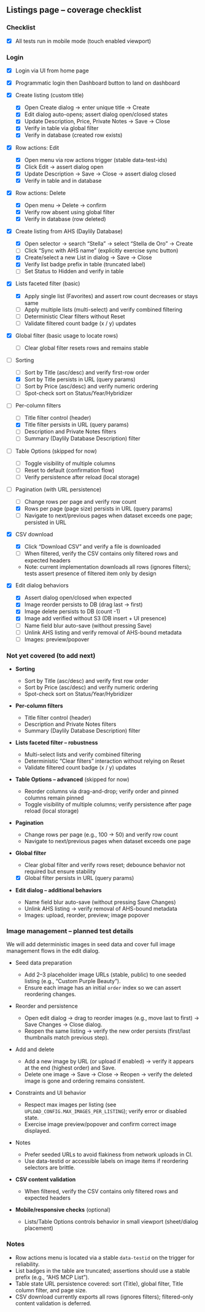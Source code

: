 ## Listings page – coverage checklist

### Checklist

- [x] All tests run in mobile mode (touch enabled viewport)

### Login

- [x] Login via UI from home page
- [x] Programmatic login then Dashboard button to land on dashboard

- [x] Create listing (custom title)

  - [x] Open Create dialog → enter unique title → Create
  - [x] Edit dialog auto-opens; assert dialog open/closed states
  - [x] Update Description, Price, Private Notes → Save → Close
  - [x] Verify in table via global filter
  - [x] Verify in database (created row exists)

- [x] Row actions: Edit

  - [x] Open menu via row actions trigger (stable data-test-ids)
  - [x] Click Edit → assert dialog open
  - [x] Update Description → Save → Close → assert dialog closed
  - [x] Verify in table and in database

- [x] Row actions: Delete

  - [x] Open menu → Delete → confirm
  - [x] Verify row absent using global filter
  - [x] Verify in database (row deleted)

- [x] Create listing from AHS (Daylily Database)

  - [x] Open selector → search “Stella” → select “Stella de Oro” → Create
  - [ ] Click “Sync with AHS name” (explicitly exercise sync button)
  - [x] Create/select a new List in dialog → Save → Close
  - [x] Verify list badge prefix in table (truncated label)
  - [ ] Set Status to Hidden and verify in table

- [x] Lists faceted filter (basic)

  - [x] Apply single list (Favorites) and assert row count decreases or stays same
  - [ ] Apply multiple lists (multi-select) and verify combined filtering
  - [ ] Deterministic Clear filters without Reset
  - [ ] Validate filtered count badge (x / y) updates

- [x] Global filter (basic usage to locate rows)

  - [ ] Clear global filter resets rows and remains stable

- [ ] Sorting

  - [ ] Sort by Title (asc/desc) and verify first-row order
  - [x] Sort by Title persists in URL (query params)
  - [ ] Sort by Price (asc/desc) and verify numeric ordering
  - [ ] Spot-check sort on Status/Year/Hybridizer

- [ ] Per-column filters

  - [ ] Title filter control (header)
  - [x] Title filter persists in URL (query params)
  - [ ] Description and Private Notes filters
  - [ ] Summary (Daylily Database Description) filter

- [ ] Table Options (skipped for now)

  - [ ] Toggle visibility of multiple columns
  - [ ] Reset to default (confirmation flow)
  - [ ] Verify persistence after reload (local storage)

- [ ] Pagination (with URL persistence)

  - [ ] Change rows per page and verify row count
  - [x] Rows per page (page size) persists in URL (query params)
  - [ ] Navigate to next/previous pages when dataset exceeds one page; persisted in URL

- [x] CSV download

  - [x] Click “Download CSV” and verify a file is downloaded
  - [ ] When filtered, verify the CSV contains only filtered rows and expected headers
  - Note: current implementation downloads all rows (ignores filters); tests assert presence of filtered item only by design

- [x] Edit dialog behaviors
  - [x] Assert dialog open/closed when expected
  - [x] Image reorder persists to DB (drag last → first)
  - [x] Image delete persists to DB (count -1)
  - [x] Image add verified without S3 (DB insert + UI presence)
  - [ ] Name field blur auto-save (without pressing Save)
  - [ ] Unlink AHS listing and verify removal of AHS-bound metadata
  - [ ] Images: preview/popover

### Not yet covered (to add next)

- **Sorting**

  - Sort by Title (asc/desc) and verify first row order
  - Sort by Price (asc/desc) and verify numeric ordering
  - Spot-check sort on Status/Year/Hybridizer

- **Per-column filters**

  - Title filter control (header)
  - Description and Private Notes filters
  - Summary (Daylily Database Description) filter

- **Lists faceted filter – robustness**

  - Multi-select lists and verify combined filtering
  - Deterministic “Clear filters” interaction without relying on Reset
  - Validate filtered count badge (x / y) updates

- **Table Options – advanced** (skipped for now)

  - Reorder columns via drag-and-drop; verify order and pinned columns remain pinned
  - Toggle visibility of multiple columns; verify persistence after page reload (local storage)

- **Pagination**

  - Change rows per page (e.g., 100 → 50) and verify row count
  - Navigate to next/previous pages when dataset exceeds one page

- **Global filter**

  - Clear global filter and verify rows reset; debounce behavior not required but ensure stability
  - [x] Global filter persists in URL (query params)

- **Edit dialog – additional behaviors**

  - Name field blur auto-save (without pressing Save Changes)
  - Unlink AHS listing → verify removal of AHS-bound metadata
  - Images: upload, reorder, preview; image popover

### Image management – planned test details

We will add deterministic images in seed data and cover full image management flows in the edit dialog.

- Seed data preparation

  - Add 2–3 placeholder image URLs (stable, public) to one seeded listing (e.g., “Custom Purple Beauty”).
  - Ensure each image has an initial `order` index so we can assert reordering changes.

- Reorder and persistence

  - Open edit dialog → drag to reorder images (e.g., move last to first) → Save Changes → Close dialog.
  - Reopen the same listing → verify the new order persists (first/last thumbnails match previous step).

- Add and delete

  - Add a new image by URL (or upload if enabled) → verify it appears at the end (highest order) and Save.
  - Delete one image → Save → Close → Reopen → verify the deleted image is gone and ordering remains consistent.

- Constraints and UI behavior

  - Respect max images per listing (see `UPLOAD_CONFIG.MAX_IMAGES_PER_LISTING`); verify error or disabled state.
  - Exercise image preview/popover and confirm correct image displayed.

- Notes

  - Prefer seeded URLs to avoid flakiness from network uploads in CI.
  - Use data-testid or accessible labels on image items if reordering selectors are brittle.

- **CSV content validation**

  - When filtered, verify the CSV contains only filtered rows and expected headers

- **Mobile/responsive checks** (optional)
  - Lists/Table Options controls behavior in small viewport (sheet/dialog placement)

### Notes

- Row actions menu is located via a stable `data-testid` on the trigger for reliability.
- List badges in the table are truncated; assertions should use a stable prefix (e.g., “AHS MCP List”).
- Table state URL persistence covered: sort (Title), global filter, Title column filter, and page size.
- CSV download currently exports all rows (ignores filters); filtered-only content validation is deferred.
